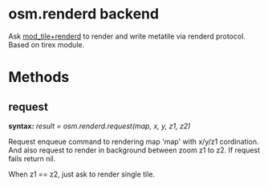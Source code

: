 osm.renderd backend
===================

Ask [mod_tile+renderd][1] to render and write metatile via renderd protocol. Based on tirex module.


Methods
=======

request
-------

**syntax:** *result = osm.renderd.request(map, x, y, z1, z2)*

Request enqueue command to rendering map 'map' with x/y/z1 cordination.  And also request to render
in background between zoom z1 to z2.  If request fails return nil.

When z1 == z2, just ask to render single tile.



[1]: https://github.com/openstreetmap/mod_tile
